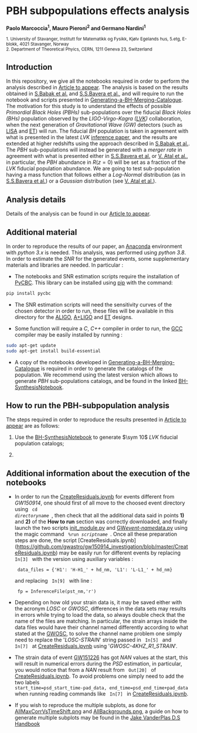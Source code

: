
# PBH subpopulations effects analysis
**Paolo Marcoccia<sup>1</sup>, Mauro Pieroni<sup>2</sup> and Germano Nardini<sup>1</sup>**

<sub>1. University of Stavanger, Institutt for Matematikk og Fysikk, Kjølv Egelands hus, 5.etg, E-blokk, 4021 Stavanger, Norway </sub>  
<sub>2. Department of Theoretical Phyics, CERN, 1211 Geneva 23, Switzerland</sub>  

## Introduction ##

In this repository, we give all the notebooks required in order to perform the analysis described in [Article to appear](https://www.lifewire.com/thmb/YKCp3LuI-r3vTaaQufVOETpI-CM=/1500x0/filters:no_upscale():max_bytes(150000):strip_icc()/google-404-error-0f9029ad5ea14b2db1cddb65d8188f69.png).
The analysis is based on the results obtained in [S.Babak et al.](https://inspirehep.net/literature/2651157) and [S.S.Bavera et al.](https://arxiv.org/abs/2109.05836), and will require to run the notebook and scripts presented in [Generating-a-BH-Merging-Catalogue](https://github.com/KuZa91/Generating-a-BH-Merging-Catalogue).  
The motivation for this study is to understand the effects of possible _Primordial Black Holes (PBHs)_ sub-populations over the fiducial _Black Holes (BHs)_ population observed by the _LIGO-Virgo-Kagra ([LVK](https://www.ligo.org/))_ collaboration, when the next generation of _Gravitational Wave (GW)_ detectors (such as [LISA](https://www.elisascience.org/) and [ET](https://www.einsteintelescope.nl/en/)) will run.
The fiducial _BH_ population is taken in agreement with what is presented in the latest _LVK_ [inference paper]((https://arxiv.org/abs/2111.03634)), and the results are extended at higher redshifts using the approach described in [S.Babak et al.](https://iopscience.iop.org/article/10.1088/1475-7516/2023/08/034). The _PBH_ sub-populations will instead be generated with a _merger rate_ in agreement with what is presented either in [S.S.Bavera et al.](https://arxiv.org/abs/2109.05836) or [V. Atal et al.](https://arxiv.org/abs/2201.12218), in particular, the _PBH_ abundance in $R(z = 0)$ will be set as a fraction of the _LVK_ fiducial population abundance.
We are going to test sub-population having a mass function that follows either a _Log-Normal_ distribution (as in [S.S.Bavera et al.](https://arxiv.org/abs/2109.05836)) or a _Gaussian_ distribution (see [V. Atal et al.](https://arxiv.org/abs/2201.12218)).

## Analysis details ##

Details of the analysis can be found in our [Article to appear](https://www.lifewire.com/thmb/YKCp3LuI-r3vTaaQufVOETpI-CM=/1500x0/filters:no_upscale():max_bytes(150000):strip_icc()/google-404-error-0f9029ad5ea14b2db1cddb65d8188f69.png).

## Additional material ##

In order to reproduce the results of our paper, an [Anaconda](https://www.anaconda.com/distribution/) environment with _python 3.x_ is needed.
This analysis, was performed using _python 3.8_. In order to estimate the _SNR_ for the generated events, some supplementary materials and libraries are needed.
In particular :

- The notebooks and SNR estimation scripts require the installation of [PyCBC](https://pycbc.org/). This library can be installed using [pip](https://pip.pypa.io/en/stable/) with the command:
```sh
pip install pycbc
```
- The SNR estimation scripts will need the sensitivity curves of the chosen detector in order to run, these files will be available in this directory for the [ALIGO](https://github.com/KuZa91/PBH_subpopulations_effects_analysis/blob/main/ALigoSens.txt), [A+LIGO](https://github.com/KuZa91/PBH_subpopulations_effects_analysis/blob/main/AplusDesign.txt) and [ET](https://github.com/KuZa91/PBH_subpopulations_effects_analysis/blob/main/ETSens.txt) designs.

- Some function will require a _C_, _C++_ compiler in order to run, the [GCC](https://gcc.gnu.org/) compiler may be easily installed by running : 

```sh
sudo apt-get update
sudo apt-get install build-essential
```

- A copy of the notebooks developed in [Generating-a-BH-Merging-Catalogue]([https://github.com/gwastro/gw150914_investigation](https://github.com/KuZa91/Generating-a-BH-Merging-Catalogue/tree/master)) is required in order to generate the catalogs of the population. We recommend using the latest version which allows to generate _PBH_ sub-populations catalogs, and be found in the linked [BH-SynthesisNotebook]([https://github.com/GravWaves-IMF/Correlation-Method-first-2019-/tree/master/Code](https://github.com/KuZa91/Generating-a-BH-Merging-Catalogue/blob/master/BHCatalogV8.0.ipynb)).

## How to run the PBH-subpopulation analysis ##

The steps required in order to reproduce the results presented in [Article to appear](https://www.lifewire.com/thmb/YKCp3LuI-r3vTaaQufVOETpI-CM=/1500x0/filters:no_upscale():max_bytes(150000):strip_icc()/google-404-error-0f9029ad5ea14b2db1cddb65d8188f69.png) are as follows:

1. Use the [BH-SynthesisNotebook]([https://github.com/GravWaves-IMF/Correlation-Method-first-2019-/tree/master/Code](https://github.com/KuZa91/Generating-a-BH-Merging-Catalogue/blob/master/BHCatalogV8.0.ipynb)) to generate $\sym 10$ _LVK_ fiducial population catalogs;

2. 


## Additional information about the execution of the notebooks

- In order to run the [CreateResiduals.ipynb](https://github.com/gwastro/gw150914_investigation/blob/master/CreateResiduals.ipynb) for events different from _GW150914_, one should first of all move to the choosed event directory using <code> cd _directoryname_ </code>, then check that all the additional data said in points __1)__ and __2)__ of the __How to run__ section was correctly downloaded, and finally launch the two scripts [init_module.py](https://github.com/GravWaves-IMF/Correlation-Method-first-2019-/blob/master/Code/init_module.py) and [GW*event-name*data.py](https://github.com/GravWaves-IMF/Correlation-Method-first-2019-/blob/master/Code/GW151012/GW151012data.py) using the magic command <code> %run _scriptname_ </code>.
Once all these preparation steps are done, the script [CreateResiduals.ipynb] (https://github.com/gwastro/gw150914_investigation/blob/master/CreateResiduals.ipynb) may be easily run for different events by replacing <code> In[3] </code> with the version using auxiliary variables :

  <code> data_files = {'H1': 'H-H1_' + hd_nm, 'L1': 'L-L1_' + hd_nm} </code> 

  and replacing <code> In[9] </code> with line :

  <code> fp = InferenceFile(pst_nm,'r') </code> 
  
- Depending on how old your strain data is, it may be saved either with the acronym _LOSC_ or _GWOSC_, differences in the data sets may results in errors while trying to load the data, so always double check that the name of the files are matching. In particular, the strain arrays inside the data files would have their channel named differently according to what stated at the [GWOSC](https://www.gw-openscience.org/o2_details/), to solve the channel name problem one simply need to replace the '_LOSC-STRAIN_' string passed in <code> In[5] </code> and <code> In[7] </code> at [CreateResiduals.ipynb](https://github.com/gwastro/gw150914_investigation/blob/master/CreateResiduals.ipynb) using '<em>GWOSC-4KHZ_R1_STRAIN</em>'.

- The strain data of event [GW151226](https://github.com/GravWaves-IMF/Correlation-Method-first-2019-/tree/master/Code/GW151226) has got _NAN_ values at the start, this will result in numerical errors during the _PSD_ estimation, in particular, you would notice that from a _NAN_ result from <code> Out[20] </code> of [CreateResiduals.ipynb](https://github.com/gwastro/gw150914_investigation/blob/master/CreateResiduals.ipynb). To avoid problems one simply need to add the two labels <code> start_time=psd_start_time-pad_data,
                                     end_time=psd_end_time+pad_data </code> when running reading commands like <code> In[7] </code> in  [CreateResiduals.ipynb](https://github.com/gwastro/gw150914_investigation/blob/master/CreateResiduals.ipynb).
                                     
- If you wish to reproduce the multiple subplots, as done for [AllMaxCorrVsTimeShift.png](https://github.com/GravWaves-IMF/Correlation-Method-first-2019-/blob/master/Code/AllMaxCorrVsTimeShift.png) and [AllBackgrounds.png](https://github.com/GravWaves-IMF/Correlation-Method-first-2019-/blob/master/Code/AllBackgrounds.png), a guide on how to generate multiple subplots may be found in the [Jake VanderPlas D.S Handbook](https://jakevdp.github.io/PythonDataScienceHandbook/04.08-multiple-subplots.html)                                    

